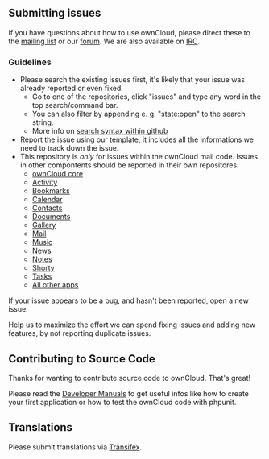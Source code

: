 ## Submitting issues

If you have questions about how to use ownCloud, please direct these to the [mailing list][mailinglist] or our [forum][forum]. We are also available on [IRC][irc].

### Guidelines
* Please search the existing issues first, it's likely that your issue was already reported or even fixed.
  - Go to one of the repositories, click "issues" and type any word in the top search/command bar.
  - You can also filter by appending e. g. "state:open" to the search string.
  - More info on [search syntax within github](https://help.github.com/articles/searching-issues)
* Report the issue using our [template][template], it includes all the informations we need to track down the issue.
* This repository is *only* for issues within the ownCloud mail code. Issues in other compontents should be reported in their own repositores: 
  - [ownCloud core](https://github.com/owncloud/core)
  - [Activity](https://github.com/owncloud/activity/issues)
  - [Bookmarks](https://github.com/owncloud/bookmarks/issues)
  - [Calendar](https://github.com/owncloud/calendar/issues)
  - [Contacts](https://github.com/owncloud/contacts/issues)
  - [Documents](https://github.com/owncloud/documents/issues)
  - [Gallery](https://github.com/owncloud/gallery/issues)
  - [Mail](https://github.com/owncloud/mail/issues)
  - [Music](https://github.com/owncloud/music/issues)
  - [News](https://github.com/owncloud/news/issues)
  - [Notes](https://github.com/owncloud/notes/issues)
  - [Shorty](https://github.com/owncloud/shorty/issues)
  - [Tasks](https://github.com/owncloud/tasks/issues)
  - [All other apps](https://github.com/owncloud/apps/issues)

If your issue appears to be a bug, and hasn't been reported, open a new issue.

Help us to maximize the effort we can spend fixing issues and adding new features, by not reporting duplicate issues.

[template]: https://raw.github.com/owncloud/mail/master/issue_template.md
[mailinglist]: https://mail.kde.org/mailman/listinfo/owncloud
[forum]: http://forum.owncloud.org/
[irc]: https://webchat.freenode.net/?channels=owncloud-mail

## Contributing to Source Code

Thanks for wanting to contribute source code to ownCloud. That's great!

Please read the [Developer Manuals][devmanual] to get useful infos like how to create your first application or how to test the ownCloud code with phpunit.

[agreement]: http://owncloud.org/about/contributor-agreement/
[devmanual]: http://owncloud.org/dev/

## Translations
Please submit translations via [Transifex][transifex].

[transifex]: https://www.transifex.com/projects/p/owncloud/
